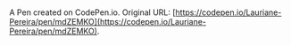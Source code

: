 # 

A Pen created on CodePen.io. Original URL: [https://codepen.io/Lauriane-Pereira/pen/mdZEMKO](https://codepen.io/Lauriane-Pereira/pen/mdZEMKO).

